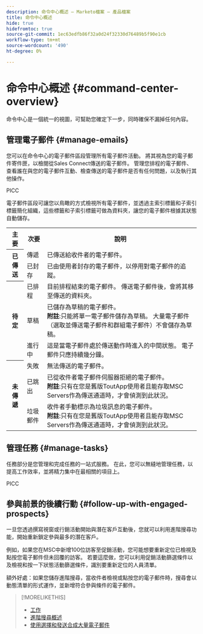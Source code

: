 ```yaml
---
description: 命令中心概述 — Marketo檔案 — 產品檔案
title: 命令中心概述
hide: true
hidefromtoc: true
source-git-commit: 1ec63edfb86f32a0d24f32330d76489b5f90e1cb
workflow-type: tm+mt
source-wordcount: '490'
ht-degree: 0%

---
```


# 命令中心概述 {#command-center-overview}

命令中心是一個統一的視圖，可幫助您確定下一步，同時確保不漏掉任何內容。

## 管理電子郵件 {#manage-emails}

您可以在命令中心的電子郵件區段管理所有電子郵件活動。 將其視為您的電子郵件寄件匣，以檢閱從Sales Connect傳送的電子郵件。 管理您排程的電子郵件、查看誰在與您的電子郵件互動、檢查傳送的電子郵件是否有任何問題，以及執行其他操作。

PICC

電子郵件區段可讓您以鳥瞰的方式檢視所有電子郵件，並透過主索引標籤和子索引標籤簡化組織，這些標籤和子索引標籤可做為資料夾，讓您的電子郵件根據其狀態自動儲存。

<table>
 <tr>
  <th>主要</th>
  <th>次要</th>
  <th>說明</th>
 </tr>
 <tr>
  <th rowspan="2">已傳送</th>
  <td>傳遞</td>
  <td>已傳送給收件者的電子郵件。</td>
 </tr>
 <tr>
  <td>已封存</td>
  <td>已由使用者封存的電子郵件，以停用對電子郵件的追蹤。</td>
 </tr>
 <tr>
  <th rowspan="3">待定</th>
  <td>已排程</td>
  <td>目前排程結束的電子郵件。 傳送電子郵件後，會將其移至傳送的資料夾。</td>
 </tr>
 <tr>
  <td>草稿</td>
  <td>已儲存為草稿的電子郵件。<br/>
  <strong>附註</strong>:只能將單一電子郵件儲存為草稿。 大量電子郵件（選取並傳送電子郵件和群組電子郵件）不會儲存為草稿。</td>
 </tr>
 <tr>
  <td>進行中</td>
  <td>這是當電子郵件處於傳送動作時進入的中間狀態。 電子郵件只應持續幾分鐘。</td>
 </tr>
 <tr>
  <th rowspan="3">未傳遞</th>
  <td>失敗</td>
  <td>無法傳送的電子郵件。
</td>
 </tr>
 <tr>
  <td>已跳出</td>
  <td>已從收件者電子郵件伺服器拒絕的電子郵件。<br/>
  <strong>附註</strong>:只有在您是舊版ToutApp使用者且能存取MSC Servers作為傳送通道時，才會偵測到此狀況。</td>
 </tr>
 <tr>
  <td>垃圾郵件</td>
  <td>收件者手動標示為垃圾訊息的電子郵件。<br/>
  <strong>附註</strong>:只有在您是舊版ToutApp使用者且能存取MSC Servers作為傳送通道時，才會偵測到此狀況。</td>
 </tr>
</table>

## 管理任務 {#manage-tasks}

任務部分是您管理和完成任務的一站式服務。 在此，您可以無縫地管理任務，以提高工作效率，並將精力集中在最相關的項目上。

PICC

## 參與前景的後續行動 {#follow-up-with-engaged-prospects}

一旦您透過撰寫視窗或行銷活動開始與潛在客戶互動後，您就可以利用進階搜尋功能，開始重新鎖定參與最多的潛在客戶。

例如，如果您在MSC中新增100位訪客至促銷活動，您可能想要重新定位已檢視及點按您電子郵件但未回覆的訪客。 若要這麼做，您可以利用促銷活動篩選條件以及檢視和按一下狀態活動篩選條件，識別要重新定位的人員清單。

額外好處：如果您儲存進階搜尋，當收件者檢視或點按您的電子郵件時，搜尋會以動態清單的形式運作，並新增符合參與條件的電子郵件。

>[!MORELIKETHIS]
>
>* [工作]()
>* [進階搜尋概述]()
>* [使用選擇和發送合成大量電子郵件]()